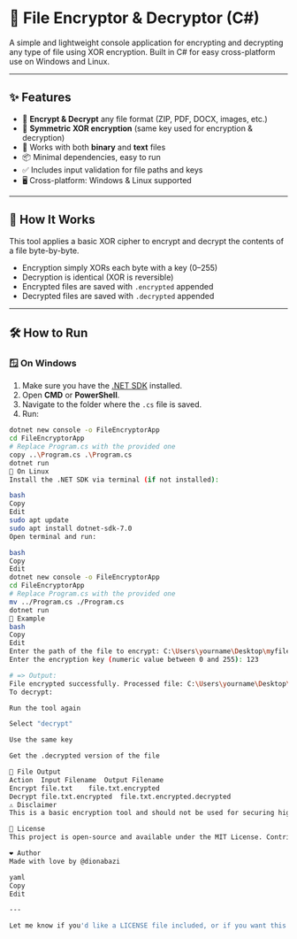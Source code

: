 # 🔐 File Encryptor & Decryptor (C#)

A simple and lightweight console application for encrypting and decrypting any type of file using XOR encryption. Built in C# for easy cross-platform use on Windows and Linux.

---

## ✨ Features

- 🔁 **Encrypt & Decrypt** any file format (ZIP, PDF, DOCX, images, etc.)
- 🧠 **Symmetric XOR encryption** (same key used for encryption & decryption)
- 🧩 Works with both **binary** and **text** files
- 📦 Minimal dependencies, easy to run
- ✅ Includes input validation for file paths and keys
- 🖥️ Cross-platform: Windows & Linux supported

---

## 🚀 How It Works

This tool applies a basic XOR cipher to encrypt and decrypt the contents of a file byte-by-byte.

- Encryption simply XORs each byte with a key (0–255)
- Decryption is identical (XOR is reversible)
- Encrypted files are saved with `.encrypted` appended
- Decrypted files are saved with `.decrypted` appended

---

## 🛠 How to Run

### 🪟 On Windows

1. Make sure you have the [.NET SDK](https://dotnet.microsoft.com/download) installed.
2. Open **CMD** or **PowerShell**.
3. Navigate to the folder where the `.cs` file is saved.
4. Run:

```bash
dotnet new console -o FileEncryptorApp
cd FileEncryptorApp
# Replace Program.cs with the provided one
copy ..\Program.cs .\Program.cs
dotnet run
🐧 On Linux
Install the .NET SDK via terminal (if not installed):

bash
Copy
Edit
sudo apt update
sudo apt install dotnet-sdk-7.0
Open terminal and run:

bash
Copy
Edit
dotnet new console -o FileEncryptorApp
cd FileEncryptorApp
# Replace Program.cs with the provided one
mv ../Program.cs ./Program.cs
dotnet run
🧪 Example
bash
Copy
Edit
Enter the path of the file to encrypt: C:\Users\yourname\Desktop\myfile.zip
Enter the encryption key (numeric value between 0 and 255): 123

# => Output:
File encrypted successfully. Processed file: C:\Users\yourname\Desktop\myfile.zip.encrypted
To decrypt:

Run the tool again

Select "decrypt"

Use the same key

Get the .decrypted version of the file

📁 File Output
Action	Input Filename	Output Filename
Encrypt	file.txt	file.txt.encrypted
Decrypt	file.txt.encrypted	file.txt.encrypted.decrypted
⚠️ Disclaimer
This is a basic encryption tool and should not be used for securing highly sensitive data in production. XOR encryption is not secure against reverse engineering or advanced attacks.

📄 License
This project is open-source and available under the MIT License. Contributions are welcome!

❤️ Author
Made with love by @dionabazi

yaml
Copy
Edit

---

Let me know if you'd like a LICENSE file included, or if you want this turned into a GitHub release-ready project (with solution files, .csproj, etc.).
